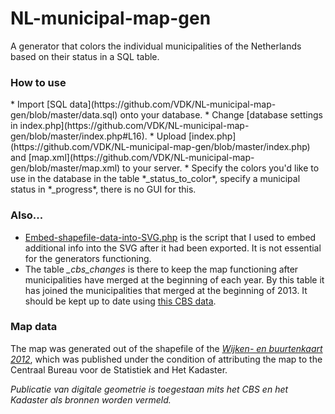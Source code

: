NL-municipal-map-gen
====================

A generator that colors the individual municipalities of the Netherlands based on their status in a SQL table.

<h3>How to use</h3>
* Import [SQL data](https://github.com/VDK/NL-municipal-map-gen/blob/master/data.sql) onto your database.
* Change [database settings in index.php](https://github.com/VDK/NL-municipal-map-gen/blob/master/index.php#L16).
* Upload [index.php](https://github.com/VDK/NL-municipal-map-gen/blob/master/index.php) and [map.xml](https://github.com/VDK/NL-municipal-map-gen/blob/master/map.xml) to your server.
* Specify the colors you'd like to use in the database in the table *&#95;status&#95;to&#95;color*, specify a municipal status in *&#95;progress*, there is no GUI for this.


<h3>Also...</h3> 

* [Embed-shapefile-data-into-SVG.php](https://github.com/VDK/NL-municipal-map-gen/blob/master/Embed-shapefile-data-into-SVG.php) is the script that I used to embed additional info into the SVG after it had been exported. It is not essential for the generators functioning.
* The table *&#95;cbs&#95;changes* is there to keep the map functioning after municipalities have merged at the beginning of each year. By this table it has joined the municipalities that merged at the beginning of 2013. It should be kept up to date using [this CBS data](http://www.cbs.nl/nl-NL/menu/methoden/classificaties/overzicht/gemeentelijke-indeling/2013/default.htm).

<h3>Map data</h3>

The map was generated out of the shapefile of the [*Wijken- en buurtenkaart 2012*](http://www.cbs.nl/nl-NL/menu/themas/dossiers/nederland-regionaal/publicaties/geografische-data/archief/2013/2013-2012-b68-pub.htm), which was published under the condition of attributing the map to the Centraal Bureau voor de Statistiek and Het Kadaster.

*Publicatie van digitale geometrie is toegestaan mits het CBS en het Kadaster als bronnen worden vermeld.*
